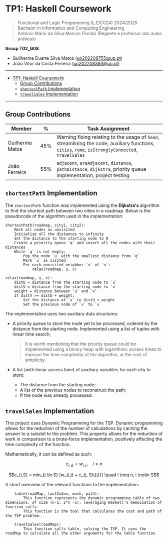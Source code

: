 # TP1: Haskell Coursework

> Functional and Logic Programming (L.EIC024) 2024/2025  
> Bachelor in Informatics and Computing Engineering  
> António Mário da Silva Marcos Florido (Regente e professor das aulas práticas)  

**Group T02_G08**

- Guilherme Duarte Silva Matos (up202208755@up.pt)
- João Vítor da Costa Ferreira (up202208393@up.pt)

---

- [TP1: Haskell Coursework](#tp1-haskell-coursework)
  - [Group Contributions](#group-contributions)
  - [`shortestPath` Implementation](#shortestpath-implementation)
  - [`travelSales` Implementation](#travelsales-implementation)

---

## Group Contributions

| Member          | %   | Task Assignment                                                                                                                                     |
| --------------- | --- | --------------------------------------------------------------------------------------------------------------------------------------------------- |
| Guilherme Matos | 45% | Warning fixing relating to the usage of `head`, streamlining the code, auxiliary functions, `cities`, `rome`, `isStronglyConnected`, `travelSales`  |
| João Ferreira   | 55% | `adjacent`, `areAdjacent`, `distance`, `pathDistance`, `dijkstra`, priority queue implementation, project testing                                   |

## `shortestPath` Implementation

The `shortestPath` function was implemented using the **Dijkstra's** algorithm to find the shortest path between two cities in a roadmap.
Below is the pseudocode of the algorithm used in the implementation:

```plaintext
shortestPath(roadmap, city1, city2):
    Mark all nodes as unvisited
    Initialize all the distances to infinity
    Set the distance to the starting node to 0
    Create a priority queue `q` and insert all the nodes with their distances
    While `q` is not empty:
        Pop the node `u` with the smallest distance from `q`
        Mark `u` as visited
        For each unvisited neighbor `v` of `u`:
            relax(roadmap, u, v)

relax(roadmap, u, v):
    distU = distance from the starting node to `u`
    distV = distance from the starting node to `v`
    weight = distance between `u` and `v`
    If distV >= distU + weight:
        Set the distance of `v` to distU + weight
        Set the previous node of `v` to `u`
```

The implementation uses two auxiliary data structures:

- A priority queue to store the node yet to be processed, ordered by the distance from the starting node. Implemented using a list of tuples with linear time search;

  > It is worth mentioning that the priority queue could be implemented using a binary heap with logarithmic access times to improve the time complexity of the algorithm, at the cost of simplicity.

- A list (with linear access time) of auxiliary variables for each city to store:
  - The distance from the starting node;
  - A list of the previous nodes to reconstruct the path;
  - If the node was already processed.

## `travelSales` Implementation

This project uses Dynamic Programming for the TSP. Dynamic programming allows for the reduction of the number of calculations by caching the answer to a substet to the problem.
This property allows for the reduction of work in comparison to a brute-force implementation, positively affecting the time complexity of the function.

Mathematically, it can be defined as such:
```math
c_{i,\emptyset} = w_{i,n} \quad i \neq n
```
```math
c_{i,S} = min_{j \in S} [w_{i,j} + c_{j, S\\{j}}] \quad i \neq n, i \notin S
```

A short overview of the relevant functions to the implementation:
```
    table(roadMap, lastIndex, mask, path):
        This function represents the dynamic programming table of two dimensions, of size (n-1, 2^n -1), leveraging Haskell's memoization of function calls.
        This function is the tool that calculates the cost and path of the TSP problem.

    travelSales(roadMap): 
        This function calls table, solving the TSP. It uses the roadMap to calculate all the other arguments for the table function.
    
```
